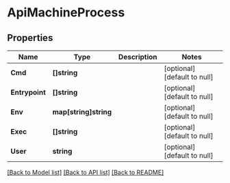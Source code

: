 # ApiMachineProcess

## Properties
Name | Type | Description | Notes
------------ | ------------- | ------------- | -------------
**Cmd** | **[]string** |  | [optional] [default to null]
**Entrypoint** | **[]string** |  | [optional] [default to null]
**Env** | **map[string]string** |  | [optional] [default to null]
**Exec** | **[]string** |  | [optional] [default to null]
**User** | **string** |  | [optional] [default to null]

[[Back to Model list]](../README.md#documentation-for-models) [[Back to API list]](../README.md#documentation-for-api-endpoints) [[Back to README]](../README.md)

